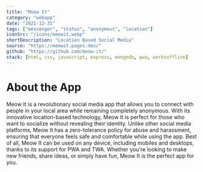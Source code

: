 ```yaml
---
title: "Meow It"
category: "webapp"
date: "2021-12-31"
tags: ["messenger", "status", "anonymous", "location"]
iconSrc: "/icons/meowit.webp"
shortDescription: "Location Based Social Media"
source: "https://meowit.pages.dev/"
github: "https://github.com/meow-it/"
stack: [html, css, javascript, express, mongodb, pwa, worksoffline]
---
```


# About the App

Meow It is a revolutionary social media app that allows you to connect with people in your local area while remaining completely anonymous. With its innovative location-based technology, Meow It is perfect for those who want to socialize without revealing their identity. Unlike other social media platforms, Meow It has a zero-tolerance policy for abuse and harassment, ensuring that everyone feels safe and comfortable while using the app. Best of all, Meow It can be used on any device, including mobiles and desktops, thanks to its support for PWA and TWA. Whether you're looking to make new friends, share ideas, or simply have fun, Meow It is the perfect app for you.
